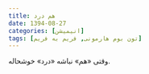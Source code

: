 ```yaml
---
title: هم درد
date: 1394-08-27
categories: [انیمیشن]
tags: [تون بوم هارمونی, فریم به فریم]
---
```


وقتی «هم» نباشه «درد» خوشحاله.

<div id="15046267768376897"><script type="text/JavaScript" src="https://www.aparat.com/embed/ba7F5?data[rnddiv]=15046267768376897&data[responsive]=yes"></script></div>
